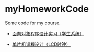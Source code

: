 # myHomeworkCode

Some code for my course.

- [面向对象程序设计实习（学生系统）](./OOP/)

- [单片机课程设计（LCD时钟）](./MCU_Course_Design/)

  
